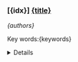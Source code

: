 ### [{idx}] [{title}]({url})
*{authors}*

Key words:{keywords}

<details>
  <summary>Details</summary>

Main category: {cate}

TL;DR: {tldr}

Motivation: {motivation}

Method: {method}

Result: {result}

Conclusion: {conclusion}

Abstract: {summary}

</details>
